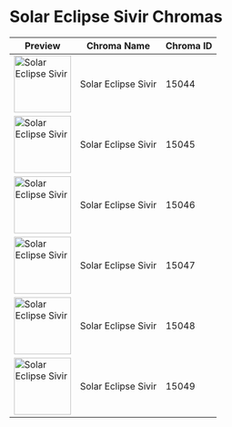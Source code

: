 # Solar Eclipse Sivir Chromas

| Preview | Chroma Name | Chroma ID |
|---|---|---|
| <img src='https://raw.communitydragon.org/latest/plugins/rcp-be-lol-game-data/global/default/v1/champion-chroma-images/15/15044.png' alt='Solar Eclipse Sivir' width='100'> | Solar Eclipse Sivir | 15044 |
| <img src='https://raw.communitydragon.org/latest/plugins/rcp-be-lol-game-data/global/default/v1/champion-chroma-images/15/15045.png' alt='Solar Eclipse Sivir' width='100'> | Solar Eclipse Sivir | 15045 |
| <img src='https://raw.communitydragon.org/latest/plugins/rcp-be-lol-game-data/global/default/v1/champion-chroma-images/15/15046.png' alt='Solar Eclipse Sivir' width='100'> | Solar Eclipse Sivir | 15046 |
| <img src='https://raw.communitydragon.org/latest/plugins/rcp-be-lol-game-data/global/default/v1/champion-chroma-images/15/15047.png' alt='Solar Eclipse Sivir' width='100'> | Solar Eclipse Sivir | 15047 |
| <img src='https://raw.communitydragon.org/latest/plugins/rcp-be-lol-game-data/global/default/v1/champion-chroma-images/15/15048.png' alt='Solar Eclipse Sivir' width='100'> | Solar Eclipse Sivir | 15048 |
| <img src='https://raw.communitydragon.org/latest/plugins/rcp-be-lol-game-data/global/default/v1/champion-chroma-images/15/15049.png' alt='Solar Eclipse Sivir' width='100'> | Solar Eclipse Sivir | 15049 |
